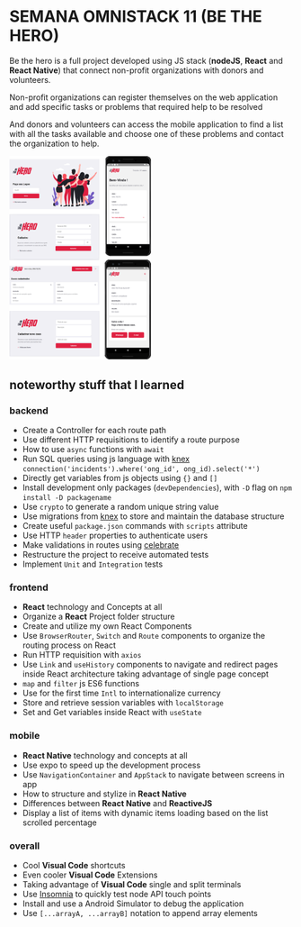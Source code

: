 # SEMANA OMNISTACK 11  (BE THE HERO)
Be the hero is a full project developed using JS stack (**nodeJS**, **React** and **React Native**) that connect non-profit organizations with donors and volunteers.

Non-profit organizations can register themselves on the web application and add specific tasks or problems that required help to be resolved

And donors and volunteers can access the mobile application to find a list with all the tasks available and choose one of these problems and contact the organization to help.    

<img src="./screens.png" alt="application screens" width="50%"/>

## noteworthy stuff that I learned
### backend
 - Create a Controller for each route path
 - Use different HTTP requisitions to identify a route purpose
 - How to use `async` functions with `await` 
 -  Run SQL queries using js language with [knex](http://knexjs.org/)
	`connection('incidents').where('ong_id', ong_id).select('*')`	 
- Directly get variables from js objects using `{}` and `[]`
- Install development only packages (`devDependencies`), with `-D` flag on `npm install -D packagename`
- Use `crypto` to generate a random unique string value
- Use migrations from [knex](http://knexjs.org/) to store and maintain the database structure
 - Create useful `package.json` commands with `scripts` attribute
 - Use HTTP `header` properties to authenticate users 
 - Make validations in routes using [celebrate](https://www.npmjs.com/package/celebrate)
 - Restructure the project to receive automated tests
 - Implement `Unit` and `Integration` tests
 
### frontend
- **React** technology and Concepts at all
- Organize a **React** Project folder structure 
- Create and utilize my own React Components
- Use `BrowserRouter`, `Switch` and `Route` components to organize the routing process on React
- Run HTTP requisition with `axios`
- Use `Link` and `useHistory` components to navigate and redirect pages inside React architecture taking advantage of single page concept
- `map` and `filter` js ES6 functions
- Use for the first time `Intl` to internationalize currency 
- Store and retrieve session variables with `localStorage`  
- Set and Get variables inside React with `useState`

### mobile
- **React Native** technology and concepts at all
- Use expo to speed up the development process 
- Use `NavigationContainer` and `AppStack` to navigate between screens in app
-  How to structure and stylize in **React Native**
- Differences between **React Native** and **ReactiveJS**
- Display a list of items with dynamic items loading based on the list scrolled percentage

### overall
- Cool **Visual Code** shortcuts
- Even cooler **Visual Code** Extensions
- Taking advantage of **Visual Code** single and split terminals
- Use [Insomnia](https://insomnia.rest/) to quickly test node API touch points  
- Install and use a Android Simulator to debug the application
- Use `[...arrayA, ...arrayB]` notation to append array elements
